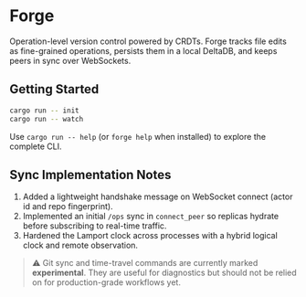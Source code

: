 # Forge

Operation-level version control powered by CRDTs. Forge tracks file edits as fine-grained operations, persists them in a local DeltaDB, and keeps peers in sync over WebSockets.

## Getting Started

```bash
cargo run -- init
cargo run -- watch
```

Use `cargo run -- help` (or `forge help` when installed) to explore the complete CLI.

## Sync Implementation Notes

  1. Added a lightweight handshake message on WebSocket connect (actor id and repo fingerprint).
  2. Implemented an initial `/ops` sync in `connect_peer` so replicas hydrate before subscribing to real-time traffic.
  3. Hardened the Lamport clock across processes with a hybrid logical clock and remote observation.

> ⚠️ Git sync and time-travel commands are currently marked **experimental**. They are useful for diagnostics but should not be relied on for production-grade workflows yet.


